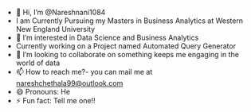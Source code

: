 - 👋 Hi, I’m @Nareshnani1084
- I am Currently Pursuing my Masters in Business Analytics at Western New England University
- 👀 I’m interested in Data Science and Business Analytics
- Currently working on a Project named Automated Query Generator
- 💞️ I’m looking to collaborate on something keeps me engaging in the world of data
- 📫 How to reach me?- you can mail me at nareshchethala99@outlook.com
- 😄 Pronouns: He
- ⚡ Fun fact: Tell me one!!

<!---
Nareshnani1084/Nareshnani1084 is a ✨ special ✨ repository because its `README.md` (this file) appears on your GitHub profile.
You can click the Preview link to take a look at your changes.
--->
